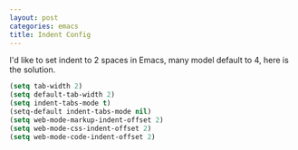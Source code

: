 ```yaml
---
layout: post
categories: emacs
title: Indent Config
---
```


I'd like to set indent to 2 spaces in Emacs, many model default to 4, here is the solution.

```el
(setq tab-width 2)
(setq default-tab-width 2)
(setq indent-tabs-mode t)
(setq-default indent-tabs-mode nil)
(setq web-mode-markup-indent-offset 2)
(setq web-mode-css-indent-offset 2)
(setq web-mode-code-indent-offset 2)
```
